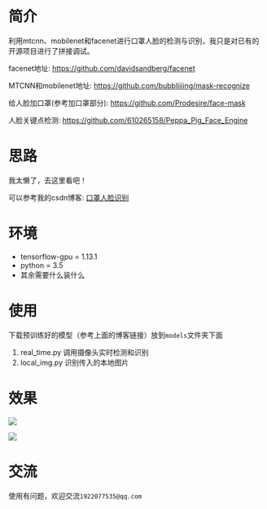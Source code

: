 # 简介

利用mtcnn、mobilenet和facenet进行口罩人脸的检测与识别，我只是对已有的开源项目进行了拼接调试。

facenet地址: https://github.com/davidsandberg/facenet

MTCNN和mobilenet地址: https://github.com/bubbliiiing/mask-recognize

给人脸加口罩(参考加口罩部分): https://github.com/Prodesire/face-mask

人脸关键点检测: https://github.com/610265158/Peppa_Pig_Face_Engine

# 思路

我太懒了，去这里看吧！

可以参考我的csdn博客: [口罩人脸识别](https://blog.csdn.net/mengxt169/article/details/106744801/)

# 环境

+ tensorflow-gpu = 1.13.1
+ python = 3.5
+ 其余需要什么装什么

# 使用

下载预训练好的模型（参考上面的博客链接）放到`models`文件夹下面

1. real_time.py 调用摄像头实时检测和识别
2. local_img.py 识别传入的本地图片

# 效果

![](https://github.com/mext169/detect-and-recognize-mask-face/raw/master/img/11.png)

![](https://github.com/mext169/detect-and-recognize-mask-face/raw/master/img/33.jpg)

# 交流

使用有问题，欢迎交流`1922077535@qq.com`

